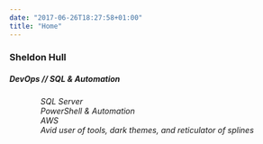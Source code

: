 ```yaml
---
date: "2017-06-26T18:27:58+01:00"
title: "Home"
---
```


### Sheldon Hull

##### DevOps // SQL & Automation
<ul>
<i class="fas fa-database">&nbsp; &nbsp; &nbsp; &nbsp; SQL Server</i><br>
<i class="fas fa-terminal">&nbsp; &nbsp; &nbsp; &nbsp; PowerShell & Automation</i><br>
<i class="fab fa-aws">&nbsp; &nbsp; &nbsp; &nbsp; AWS</i><br>
<i class="fas fa-laptop-code">&nbsp; &nbsp; &nbsp; &nbsp; Avid user of tools, dark themes, and reticulator of splines</i><br>
</ul>